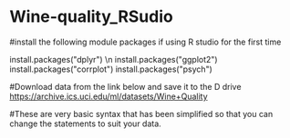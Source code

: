 # Wine-quality_RSudio
#install the following module packages if using R studio for the first time

install.packages("dplyr") \n
install.packages("ggplot2")
install.packages("corrplot")
install.packages("psych")

#Download data from the link below and save it to the D drive
https://archive.ics.uci.edu/ml/datasets/Wine+Quality 

#These are very basic syntax that has been simplified so that you can change the statements to suit your data.
